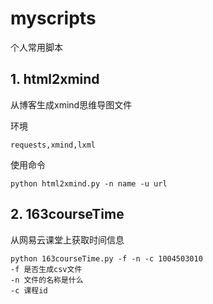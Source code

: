# myscripts
个人常用脚本

## 1. html2xmind

从博客生成xmind思维导图文件

环境
```
requests,xmind,lxml
```
使用命令
```
python html2xmind.py -n name -u url
```

## 2. 163courseTime
从网易云课堂上获取时间信息

```
python 163courseTime.py -f -n -c 1004503010
-f 是否生成csv文件
-n 文件的名称是什么
-c 课程id
```